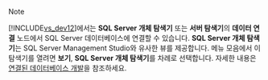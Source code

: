 > [!NOTE]
>  [!INCLUDE[vs_dev12](../../data-tools/includes/vs_dev12_md.md)]에서는 **SQL Server 개체 탐색기** 또는 **서버 탐색기**의 **데이터 연결** 노드에서 SQL Server 데이터베이스에 연결할 수 있습니다. **SQL Server 개체 탐색기**는 SQL Server Management Studio와 유사한 뷰를 제공합니다. 메뉴 모음에서 이 탐색기를 열려면 **보기**, **SQL Server 개체 탐색기**를 차례로 선택합니다. 자세한 내용은 [연결된 데이터베이스 개발](http://go.microsoft.com/fwlink/?LinkId=233646)을 참조하세요.